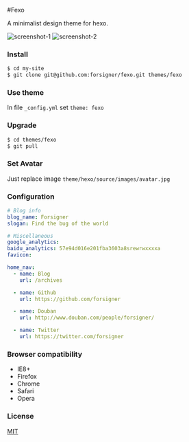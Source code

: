 #Fexo

A minimalist design theme for hexo.

![screenshot-1](https://raw.githubusercontent.com/forsigner/forsigner.github.io/master/images/screenshot-1.png)
![screenshot-2](https://raw.githubusercontent.com/forsigner/forsigner.github.io/master/images/screenshot-2.png)

### Install

```bash
$ cd my-site
$ git clone git@github.com:forsigner/fexo.git themes/fexo
```

### Use theme

In file `_config.yml` set `theme: fexo`

### Upgrade

```bash
$ cd themes/fexo
$ git pull
```

### Set Avatar

Just replace image `theme/hexo/source/images/avatar.jpg`


### Configuration

```yml
# Blog info
blog_name: Forsigner
slogan: Find the bug of the world

# Miscellaneous
google_analytics:
baidu_analytics: 57e94d016e201fba3603a8srewrwxxxxa
favicon:

home_nav:
  - name: Blog
    url: /archives

  - name: Github
    url: https://github.com/forsigner

  - name: Douban
    url: http://www.douban.com/people/forsigner/

  - name: Twitter
    url: https://twitter.com/forsigner
```

### Browser compatibility

- IE8+
- Firefox
- Chrome
- Safari
- Opera


### License

  [MIT](LICENSE)
